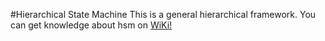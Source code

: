 #Hierarchical State Machine
This is a general hierarchical framework. You can get knowledge about hsm on [WiKi!](http://en.wikipedia.org/wiki/UML_state_machine#Hierarchically_nested_states)
